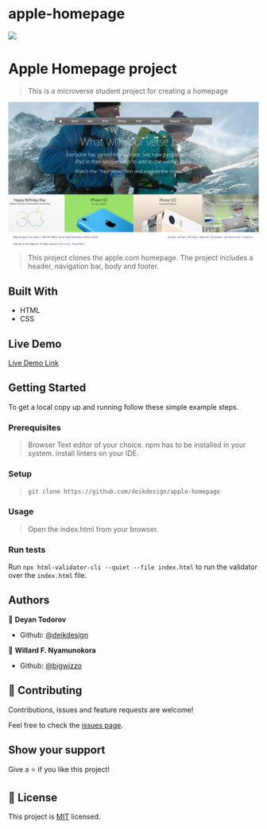 # apple-homepage


![](https://img.shields.io/badge/Microverse-blueviolet)

# Apple Homepage project

> This is a microverse student project for creating a homepage

![screenshot](./images/screen_apple.JPG)

> This project clones the apple.com homepage.
> The project includes a header, navigation bar, body and footer.

## Built With

- HTML
- CSS

## Live Demo

[Live Demo Link](....)

## Getting Started

 To get a local copy up and running follow these simple example steps.

### Prerequisites
> Browser
> Text editor of your choice.
> npm has to be installed in your system.
> install linters on your IDE.

### Setup
> ``` git clone https://github.com/deikdesign/apple-homepage ```

### Usage
> Open the index.html from your browser.

### Run tests
Run `npx html-validator-cli --quiet --file index.html` to run the validator over the ```index.html``` file.

## Authors

👤 **Deyan Todorov**
- Github: [@deikdesign](https://github.com/deikdesign)

👤 **Willard F. Nyamunokora**
- Github: [@bigwizzo](https://github.com/bigwizzo)

## 🤝 Contributing

Contributions, issues and feature requests are welcome!

Feel free to check the [issues page](https://github.com/BigWizzo/html-form/issues).

## Show your support

Give a ⭐️ if you like this project!

## 📝 License

This project is [MIT](lic.url) licensed.